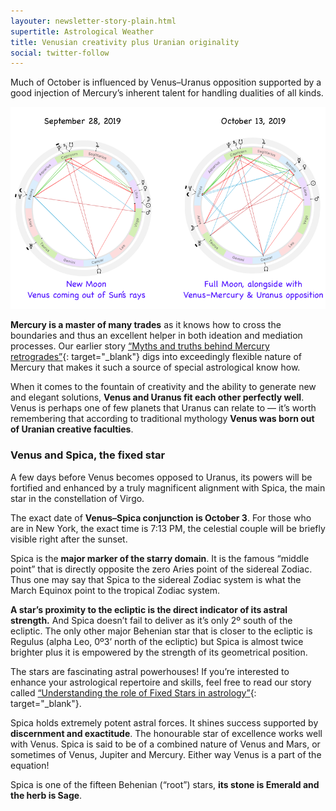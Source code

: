 ```yaml
---
layouter: newsletter-story-plain.html
supertitle: Astrological Weather
title: Venusian creativity plus Uranian originality
social: twitter-follow
---
```


Much of October is influenced by Venus–Uranus opposition supported by a good injection of Mercury’s inherent talent for handling dualities of all kinds.

<img loading="lazy" class="inline border" src="/images/newsletters/tn-chart-2019-09-28.png" alt="Astrological charts for October 2019 lunation with the New and Full Moon phases">

**Mercury is a master of many trades** as it knows how to cross the boundaries and thus an excellent helper in both ideation and mediation processes. Our earlier story [“Myths and truths behind Mercury retrogrades”](https://timenomad.app/posts/astrology/philosophy/2019/07/15/myths-and-truths-behind-mercury-retrograde.html){: target="_blank"} digs into  exceedingly flexible nature of Mercury that makes it such a source of special astrological know how.

When it comes to the fountain of creativity and the ability to generate new and elegant solutions, **Venus and Uranus fit each other perfectly well**. Venus is perhaps one of few planets that Uranus can relate to — it’s worth remembering that according to traditional mythology **Venus was born out of Uranian creative faculties**.

### Venus and Spica, the fixed star

A few days before Venus becomes opposed to Uranus, its powers will be fortified and enhanced by a truly magnificent alignment with Spica, the main star in the constellation of Virgo.

The exact date of **Venus–Spica conjunction is October 3**. For those who are in New York, the exact time is 7:13 PM, the celestial couple will be briefly visible right after the sunset.

Spica is the **major marker of the starry domain**. It is the famous “middle point” that is directly opposite the zero Aries point of the sidereal Zodiac. Thus one may say that Spica to the sidereal Zodiac system is what the March Equinox point to the tropical Zodiac system.

**A star’s proximity to the ecliptic is the direct indicator of its astral strength.** And Spica doesn’t fail to deliver as it’s only 2º south of the ecliptic. The only other major Behenian star that is closer to the ecliptic is Regulus (alpha Leo, 0º3’ north of the ecliptic) but Spica is almost twice brighter plus it is empowered by the strength of its geometrical position. 

The stars are fascinating astral powerhouses! If you’re interested to enhance your astrological repertoire and skills, feel free to read our story called [“Understanding the role of Fixed Stars in astrology”](https://timenomad.app/posts/astrology/philosophy/2019/05/03/fixed-stars-in-astrology.html){: target="_blank"}.

Spica holds extremely potent astral forces. It shines success supported by **discernment and exactitude**. The honourable star of excellence works well with Venus. Spica is said to be of a combined nature of Venus and Mars, or sometimes of Venus, Jupiter and Mercury. Either way Venus is a part of the equation!

Spica is one of the fifteen Behenian (“root”) stars, **its stone is Emerald and the herb is Sage**.